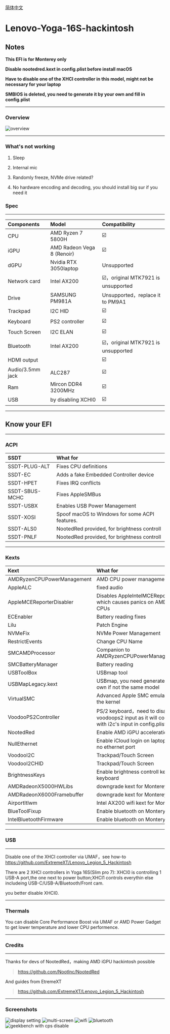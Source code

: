 [简体中文](README.md)

# Lenovo-Yoga-16S-hackintosh

## Notes

**This EFI is for Monterey only**

**Disable nootedred.kext in config.plist before install macOS**

**Have to disable one of the XHCI controller in this model, might not be necessary for your laptop**

**SMBIOS is deleted, you need to generate it by your own and fill in config.plist**

---
### Overview
![overview](https://github.com/zabdottler/Lenovo-Yoga-16S-hackintosh/raw/main/图片/总览.png)

---
### What's not working
1. Sleep

2. Internal mic

3. Randomly freeze, NVMe drive related?

4. No hardware encoding and decoding, you should install big sur if you need it 

### Spec

---
Components|Model|Compatibility
:-|:-|:-|
CPU|AMD Ryzen 7 5800H|☑️
iGPU|AMD Radeon Vega 8 (Renoir)|☑️
dGPU|Nvidia RTX 3050laptop|Unsupported
Network card|Intel AX200|☑️，original MTK7921 is unsupported
Drive|SAMSUNG PM981A|Unsupported，replace it to PM9A1
Trackpad|I2C HID|☑️
Keyboard|PS2 controller|☑️
Touch Screen|I2C ELAN|☑️
Bluetooth|Intel AX200|☑️，original MTK7921 is unsupported
HDMI output||☑️
Audio/3.5mm jack|ALC287|☑️
Ram|Mircon DDR4 3200MHz|☑️
USB|by disabling XCHI0|☑️

---
## Know your EFI

---
### ACPI
SSDT | What for
:---------|:---------
SSDT-PLUG-ALT | Fixes CPU definitions
SSDT-EC | Adds a fake Embedded Controller device
SSDT-HPET | Fixes IRQ conflicts
SSDT-SBUS-MCHC | Fixes AppleSMBus
SSDT-USBX | Enables USB Power Management
SSDT-XOSI | Spoof macOS to Windows for some ACPI features.
SSDT-ALS0 | NootedRed provided, for brightness controll
SSDT-PNLF | NootedRed provided, for brightness controll

---
### Kexts
Kext | What for
:---------|:---------
AMDRyzenCPUPowerManagement | AMD CPU power management
AppleALC | fixed audio
AppleMCEReporterDisabler | Disables AppleIntelMCEReporter which causes panics on AMD CPUs
ECEnabler | Battery reading fixes
Lilu | Patch Engine
NVMeFix | NVMe Power Management
RestrictEvents | Change CPU Name
SMCAMDProcessor | Companion to AMDRyzenCPUPowerManagement
SMCBatteryManager | Battery reading
USBToolBox | USBmap tool
USBMapLegacy.kext | USBmap, you need generate your own if not the same model
VirtualSMC | Advanced Apple SMC emulator in the kernel
VoodooPS2Controller | PS/2 keyboard，need to disable voodoops2 input as it will conflict with i2c's input in config.plist
NootedRed | Enable AMD iGPU acceleration
NullEthernet | Enable iCloud login on laptops with no ethernet port
VoodooI2C | Trackpad/Touch Screen
VoodooI2CHID | Trackpad/Touch Screen
BrightnessKeys | Enable brightness controll key on keyboard
AMDRadeonX5000HWLibs | downgrade kext for Monterey
AMDRadeonX6000Framebuffer | downgrade kext for Monterey
AirportItlwm | Intel AX200 wifi kext for Monterey
BlueToolFixup | Enable bluetooth on Montery
IntelBluetoothFirmware | Enable bluetooth on Montery

---
### USB

---
Disable one of the XHCI controller via UMAF，see how-to https://github.com/ExtremeXT/Lenovo_Legion_5_Hackintosh

There are 2 XHCI controllers in Yoga 16S(Slim pro 7): XHCI0 is controlling 1 USB-A port,the one next to power button;XHCI1 controls everythin else includeing USB-C/USB-A/Bluetooth/Front cam.

you better disable XHCI0.

---
### Thermals
You can disable Core Performance Boost via UMAF or AMD Power Gadget to get lower temperature and lower CPU performence. 

---
### Credits

---
Thanks for devs of NootedRed，making AMD iGPU hackintosh possible
>https://github.com/NootInc/NootedRed

And guides from EtremeXT
>https://github.com/ExtremeXT/Lenovo_Legion_5_Hackintosh

---
### Screenshots
![display setting](https://github.com/zabdottler/Lenovo-Yoga-16S-hackintosh/raw/main/图片/显示器设置.png)
![multi-screen](https://github.com/zabdottler/Lenovo-Yoga-16S-hackintosh/raw/main/图片/多屏幕.png)
![wifi](https://github.com/zabdottler/Lenovo-Yoga-16S-hackintosh/raw/main/图片/Wi-Fi设置.png)
![bluetooth](https://github.com/zabdottler/Lenovo-Yoga-16S-hackintosh/raw/main/图片/蓝牙设置.png)
![geekbench with cps disable](https://github.com/zabdottler/Lenovo-Yoga-16S-hackintosh/raw/main/图片/开启cps的跑分.png)
